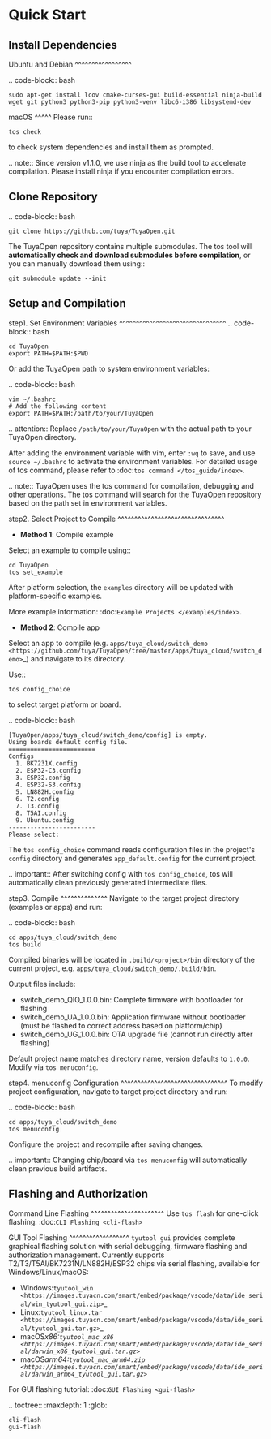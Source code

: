 # Quick Start

## Install Dependencies

Ubuntu and Debian ^^^^^^^^^^^^^^^^^

.. code-block:: bash

    sudo apt-get install lcov cmake-curses-gui build-essential ninja-build wget git python3 python3-pip python3-venv libc6-i386 libsystemd-dev

macOS ^^^^^ Please run::

    tos check

to check system dependencies and install them as prompted.

.. note:: Since version v1.1.0, we use ninja as the build tool to accelerate compilation. Please install ninja if you encounter compilation errors.

## Clone Repository

.. code-block:: bash

    git clone https://github.com/tuya/TuyaOpen.git

The TuyaOpen repository contains multiple submodules. The tos tool will **automatically check and download submodules before compilation**, or you can manually download them using::

    git submodule update --init

## Setup and Compilation

step1. Set Environment Variables ^^^^^^^^^^^^^^^^^^^^^^^^^^^^^^^^ .. code-block:: bash

    cd TuyaOpen
    export PATH=$PATH:$PWD

Or add the TuyaOpen path to system environment variables:

.. code-block:: bash

    vim ~/.bashrc
    # Add the following content
    export PATH=$PATH:/path/to/your/TuyaOpen

.. attention:: Replace `/path/to/your/TuyaOpen` with the actual path to your TuyaOpen directory.

After adding the environment variable with vim, enter `:wq` to save, and use `source ~/.bashrc` to activate the environment variables. For detailed usage of tos command, please refer to :doc:`tos command </tos_guide/index>`.

.. note:: TuyaOpen uses the tos command for compilation, debugging and other operations. The tos command will search for the TuyaOpen repository based on the path set in environment variables.

step2. Select Project to Compile ^^^^^^^^^^^^^^^^^^^^^^^^^^^^^^^^

- **Method 1**: Compile example

Select an example to compile using::

    cd TuyaOpen
    tos set_example

After platform selection, the `examples` directory will be updated with platform-specific examples.

More example information: :doc:`Example Projects </examples/index>`.

- **Method 2**: Compile app

Select an app to compile (e.g. `apps/tuya_cloud/switch_demo <https://github.com/tuya/TuyaOpen/tree/master/apps/tuya_cloud/switch_demo>`\_) and navigate to its directory.

Use::

    tos config_choice

to select target platform or board.

.. code-block:: bash

    [TuyaOpen/apps/tuya_cloud/switch_demo/config] is empty.
    Using boards default config file.
    ========================
    Configs
      1. BK7231X.config
      2. ESP32-C3.config
      3. ESP32.config
      4. ESP32-S3.config
      5. LN882H.config
      6. T2.config
      7. T3.config
      8. T5AI.config
      9. Ubuntu.config
    ------------------------
    Please select:

The `tos config_choice` command reads configuration files in the project's `config` directory and generates `app_default.config` for the current project.

.. important:: After switching config with `tos config_choice`, tos will automatically clean previously generated intermediate files.

step3. Compile ^^^^^^^^^^^^^^ Navigate to the target project directory (examples or apps) and run:

.. code-block:: bash

    cd apps/tuya_cloud/switch_demo
    tos build

Compiled binaries will be located in `.build/<project>/bin` directory of the current project, e.g. `apps/tuya_cloud/switch_demo/.build/bin`.

Output files include:

- switch_demo_QIO_1.0.0.bin: Complete firmware with bootloader for flashing
- switch_demo_UA_1.0.0.bin: Application firmware without bootloader (must be flashed to correct address based on platform/chip)
- switch_demo_UG_1.0.0.bin: OTA upgrade file (cannot run directly after flashing)

Default project name matches directory name, version defaults to `1.0.0`. Modify via `tos menuconfig`.

step4. menuconfig Configuration ^^^^^^^^^^^^^^^^^^^^^^^^^^^^^^^^ To modify project configuration, navigate to target project directory and run:

.. code-block:: bash

    cd apps/tuya_cloud/switch_demo
    tos menuconfig

Configure the project and recompile after saving changes.

.. important:: Changing chip/board via `tos menuconfig` will automatically clean previous build artifacts.

## Flashing and Authorization

Command Line Flashing ^^^^^^^^^^^^^^^^^^^^^^ Use `tos flash` for one-click flashing: :doc:`CLI Flashing <cli-flash>`

GUI Tool Flashing ^^^^^^^^^^^^^^^^^^ `tyutool gui` provides complete graphical flashing solution with serial debugging, firmware flashing and authorization management. Currently supports T2/T3/T5AI/BK7231N/LN882H/ESP32 chips via serial flashing, available for Windows/Linux/macOS:

- Windows:`tyutool_win <https://images.tuyacn.com/smart/embed/package/vscode/data/ide_serial/win_tyutool_gui.zip>`\_
- Linux:`tyutool_linux.tar <https://images.tuyacn.com/smart/embed/package/vscode/data/ide_serial/tyutool_gui.tar.gz>`\_
- macOS*x86:`tyutool_mac_x86 <https://images.tuyacn.com/smart/embed/package/vscode/data/ide_serial/darwin_x86_tyutool_gui.tar.gz>`*
- macOS*arm64:`tyutool_mac_arm64.zip <https://images.tuyacn.com/smart/embed/package/vscode/data/ide_serial/darwin_arm64_tyutool_gui.tar.gz>`*

For GUI flashing tutorial: :doc:`GUI Flashing <gui-flash>`

.. toctree:: :maxdepth: 1 :glob:

    cli-flash
    gui-flash
